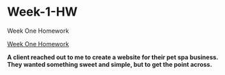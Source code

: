 # Week-1-HW
 Week One Homework
 
  <ins>Week One Homework<ins>
 
 __A client reached out to me to create a website for their pet spa business. They wanted something sweet and simple, but to get the point across.__
